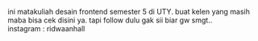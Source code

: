 ini matakuliah desain frontend semester 5 di UTY.
buat kelen yang masih maba bisa cek disini ya. tapi follow dulu gak sii biar gw smgt..
<br>
instagram : ridwaanhall